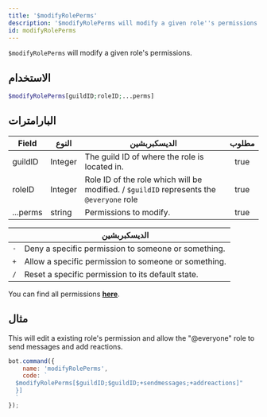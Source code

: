 ```yaml
---
title: '$modifyRolePerms'
description: '$modifyRolePerms will modify a given role''s permissions.'
id: modifyRolePerms
---
```


`$modifyRolePerms` will modify a given role's permissions.

## الاستخدام

```php
$modifyRolePerms[guildID;roleID;...perms]
```

## البارامترات

| Field    | النوع   | الديسكبربشين                                                                             | مطلوب |
| -------- | ------- | ---------------------------------------------------------------------------------------- |:-----:|
| guildID  | Integer | The guild ID of where the role is located in.                                            | true  |
| roleID   | Integer | Role ID of the role which will be modified. / `$guildID` represents the `@everyone` role | true  |
| ...perms | string  | Permissions to modify.                                                                   | true  |

|     | الديسكبربشين                                         |
| --- | ---------------------------------------------------- |
| `-` | Deny a specific permission to someone or something.  |
| `+` | Allow a specific permission to someone or something. |
| `/` | Reset a specific permission to its default state.    |

You can find all permissions __[here](../../guides/client/2permissionsintents.md)__.

## مثال

This will edit a existing role's permission and allow the "@everyone" role to send messages and add reactions.

```javascript
bot.command({
    name: 'modifyRolePerms',
    code: `
  $modifyRolePerms[$guildID;$guildID;+sendmessages;+addreactions]"
  }]
  `
});
```
